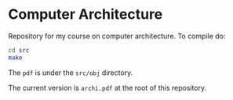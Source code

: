 # Computer Architecture
Repository for my course on computer architecture.
To compile do: 
```bash
cd src
make
```
The `pdf` is under the `src/obj` directory.

The current version is `archi.pdf` at the root of this repository.
